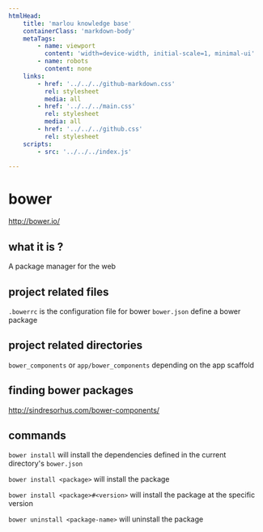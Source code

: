 ```yaml
---
htmlHead:
    title: 'marlou knowledge base' 
    containerClass: 'markdown-body'
    metaTags:
        - name: viewport
          content: 'width=device-width, initial-scale=1, minimal-ui'
        - name: robots
          content: none
    links:
        - href: '../../../github-markdown.css'
          rel: stylesheet
          media: all
        - href: '../../../main.css'
          rel: stylesheet
          media: all
        - href: '../../../github.css'
          rel: stylesheet
    scripts:
        - src: '../../../index.js'

---
```


# bower

http://bower.io/

## what it is ?

A package manager for the web

## project related files

`.bowerrc` is the configuration file for bower
`bower.json` define a bower package

## project related directories

`bower_components` or `app/bower_components` depending on the app scaffold

## finding bower packages

http://sindresorhus.com/bower-components/

## commands

`bower install` will install the dependencies defined in the current directory's `bower.json`

`bower install <package>` will install the package

`bower install <package>#<version>` will install the package at the specific version

`bower uninstall <package-name>` will uninstall the package
